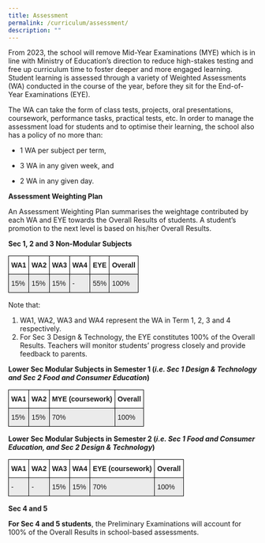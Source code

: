 ```yaml
---
title: Assessment
permalink: /curriculum/assessment/
description: ""
---
```

From 2023, the school will remove Mid-Year Examinations (MYE) which is in line with Ministry of Education’s direction to reduce high-stakes testing and free up curriculum time to foster deeper and more engaged learning. Student learning is assessed through a variety of Weighted Assessments (WA) conducted in the course of the year, before they sit for the End-of-Year Examinations (EYE).

  

The WA can take the form of class tests, projects, oral presentations, coursework, performance tasks, practical tests, etc. In order to manage the assessment load for students and to optimise their learning, the school also has a policy of no more than:

*   1 WA per subject per term,  
    
*   3 WA in any given week, and  
    
*   2 WA in any given day.  
    

  

**Assessment Weighting Plan**

An Assessment Weighting Plan summarises the weightage contributed by each WA and EYE towards the Overall Results of students. A student’s promotion to the next level is based on his/her Overall Results.

**Sec 1, 2 and 3 Non-Modular Subjects**

<style type="text/css">
.tg  {border-collapse:collapse;border-spacing:0;}
.tg td{border-color:black;border-style:solid;border-width:1px;font-family:Arial, sans-serif;font-size:14px;
  overflow:hidden;padding:10px 5px;word-break:normal;}
.tg th{border-color:black;border-style:solid;border-width:1px;font-family:Arial, sans-serif;font-size:14px;
  font-weight:normal;overflow:hidden;padding:10px 5px;word-break:normal;}
.tg .tg-3icd{background-color:#EBEBEB;text-align:left;vertical-align:top}
.tg .tg-dgl5{background-color:#FFF;font-weight:bold;text-align:left;vertical-align:top}
</style>
<table class="tg">
<thead>
  <tr>
    <th class="tg-dgl5">WA1</th>
    <th class="tg-dgl5">WA2</th>
    <th class="tg-dgl5">WA3</th>
    <th class="tg-dgl5">WA4</th>
    <th class="tg-dgl5">EYE</th>
    <th class="tg-dgl5">Overall</th>
  </tr>
</thead>
<tbody>
  <tr>
    <td class="tg-3icd">15%</td>
    <td class="tg-3icd">15%</td>
    <td class="tg-3icd">15%</td>
    <td class="tg-3icd">-</td>
    <td class="tg-3icd">55%</td>
    <td class="tg-3icd">100%</td>
  </tr>
</tbody>
</table>

Note that:

1.  WA1, WA2, WA3 and WA4 represent the WA in Term 1, 2, 3 and 4 respectively.
2.  For Sec 3 Design & Technology, the EYE constitutes 100% of the Overall Results. Teachers will monitor students’ progress closely and provide feedback to parents.

**Lower Sec Modular Subjects in Semester 1 (_i.e. Sec 1 Design & Technology and Sec 2 Food and Consumer Education_)**

<style type="text/css">
.tg  {border-collapse:collapse;border-spacing:0;}
.tg td{border-color:black;border-style:solid;border-width:1px;font-family:Arial, sans-serif;font-size:14px;
  overflow:hidden;padding:10px 5px;word-break:normal;}
.tg th{border-color:black;border-style:solid;border-width:1px;font-family:Arial, sans-serif;font-size:14px;
  font-weight:normal;overflow:hidden;padding:10px 5px;word-break:normal;}
.tg .tg-3icd{background-color:#EBEBEB;text-align:left;vertical-align:top}
.tg .tg-dgl5{background-color:#FFF;font-weight:bold;text-align:left;vertical-align:top}
</style>
<table class="tg">
<thead>
  <tr>
    <th class="tg-dgl5">WA1</th>
    <th class="tg-dgl5">WA2</th>
    <th class="tg-dgl5">MYE (coursework)</th>
    <th class="tg-dgl5">Overall</th>
  </tr>
</thead>
<tbody>
  <tr>
    <td class="tg-3icd">15%</td>
    <td class="tg-3icd">15%</td>
    <td class="tg-3icd">70%</td>
    <td class="tg-3icd">100%</td>
  </tr>
</tbody>
</table>

**Lower Sec Modular Subjects in Semester 2 (_i.e. Sec 1 Food and Consumer Education, and Sec 2 Design & Technology_)**

<style type="text/css">
.tg  {border-collapse:collapse;border-spacing:0;}
.tg td{border-color:black;border-style:solid;border-width:1px;font-family:Arial, sans-serif;font-size:14px;
  overflow:hidden;padding:10px 5px;word-break:normal;}
.tg th{border-color:black;border-style:solid;border-width:1px;font-family:Arial, sans-serif;font-size:14px;
  font-weight:normal;overflow:hidden;padding:10px 5px;word-break:normal;}
.tg .tg-3icd{background-color:#EBEBEB;text-align:left;vertical-align:top}
.tg .tg-dgl5{background-color:#FFF;font-weight:bold;text-align:left;vertical-align:top}
</style>
<table class="tg">
<thead>
  <tr>
    <th class="tg-dgl5">WA1</th>
    <th class="tg-dgl5">WA2</th>
    <th class="tg-dgl5">WA3</th>
    <th class="tg-dgl5">WA4</th>
    <th class="tg-dgl5">EYE (coursework)</th>
    <th class="tg-dgl5">Overall</th>
  </tr>
</thead>
<tbody>
  <tr>
    <td class="tg-3icd">-</td>
    <td class="tg-3icd">-</td>
    <td class="tg-3icd">15%</td>
    <td class="tg-3icd">15%</td>
    <td class="tg-3icd">70%</td>
    <td class="tg-3icd">100%</td>
  </tr>
</tbody>
</table>

**Sec 4 and 5**

**For Sec 4 and 5 students**, the Preliminary Examinations will account for 100% of the Overall Results in school-based assessments.
